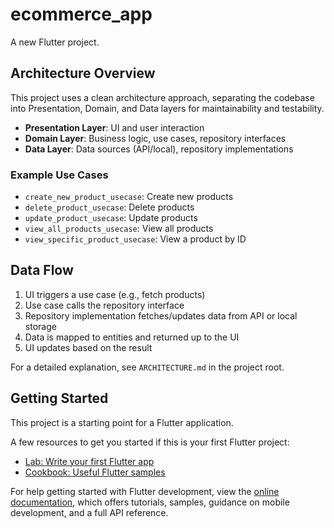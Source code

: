 # ecommerce_app

A new Flutter project.

## Architecture Overview

This project uses a clean architecture approach, separating the codebase into Presentation, Domain, and Data layers for maintainability and testability.

- **Presentation Layer**: UI and user interaction
- **Domain Layer**: Business logic, use cases, repository interfaces
- **Data Layer**: Data sources (API/local), repository implementations

### Example Use Cases

- `create_new_product_usecase`: Create new products
- `delete_product_usecase`: Delete products
- `update_product_usecase`: Update products
- `view_all_products_usecase`: View all products
- `view_specific_product_usecase`: View a product by ID

## Data Flow

1. UI triggers a use case (e.g., fetch products)
2. Use case calls the repository interface
3. Repository implementation fetches/updates data from API or local storage
4. Data is mapped to entities and returned up to the UI
5. UI updates based on the result

For a detailed explanation, see `ARCHITECTURE.md` in the project root.

## Getting Started

This project is a starting point for a Flutter application.

A few resources to get you started if this is your first Flutter project:

- [Lab: Write your first Flutter app](https://docs.flutter.dev/get-started/codelab)
- [Cookbook: Useful Flutter samples](https://docs.flutter.dev/cookbook)

For help getting started with Flutter development, view the
[online documentation](https://docs.flutter.dev/), which offers tutorials,
samples, guidance on mobile development, and a full API reference.
